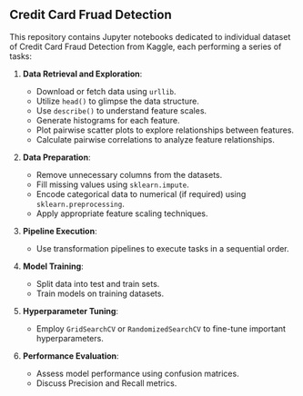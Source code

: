 
## Credit Card Fruad Detection

This repository contains Jupyter notebooks dedicated to individual dataset of Credit Card Fraud Detection from Kaggle, each performing a series of tasks:

1. **Data Retrieval and Exploration**:
   - Download or fetch data using `urllib`.
   - Utilize `head()` to glimpse the data structure.
   - Use `describe()` to understand feature scales.
   - Generate histograms for each feature.
   - Plot pairwise scatter plots to explore relationships between features.
   - Calculate pairwise correlations to analyze feature relationships.

2. **Data Preparation**:
   - Remove unnecessary columns from the datasets.
   - Fill missing values using `sklearn.impute`.
   - Encode categorical data to numerical (if required) using `sklearn.preprocessing`.
   - Apply appropriate feature scaling techniques.

3. **Pipeline Execution**:
   - Use transformation pipelines to execute tasks in a sequential order.

4. **Model Training**:
   - Split data into test and train sets.
   - Train models on training datasets.

5. **Hyperparameter Tuning**:
   - Employ `GridSearchCV` or `RandomizedSearchCV` to fine-tune important hyperparameters.

6. **Performance Evaluation**:
   - Assess model performance using confusion matrices.
   - Discuss Precision and Recall metrics.
   
